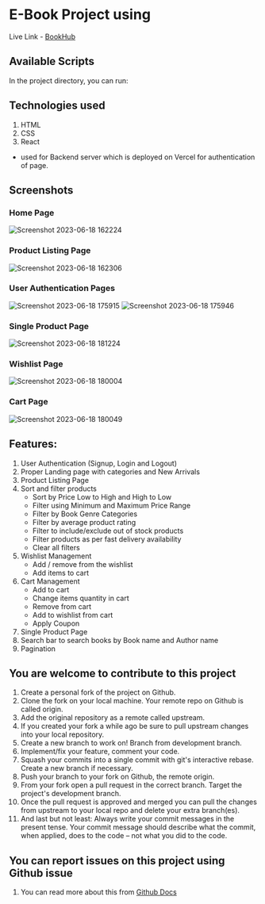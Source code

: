 # E-Book Project using 

Live Link - [BookHub](https://bookshub-ier7.onrender.com)

## Available Scripts

In the project directory, you can run:



## Technologies used 
1. HTML
2. CSS
3. React

- used for Backend server which is deployed on Vercel for authentication of page.


## Screenshots

### Home Page
![Screenshot 2023-06-18 162224](https://github.com/aditya7ss/BooksHub/assets/100330745/68e62ca9-4232-496e-85e8-fe331c343cff)



### Product Listing Page

![Screenshot 2023-06-18 162306](https://github.com/aditya7ss/BooksHub/assets/100330745/002a75ca-4bc4-449d-a285-75d559063cfb)
### User Authentication Pages
![Screenshot 2023-06-18 175915](https://github.com/aditya7ss/BooksHub/assets/100330745/17e1c886-3630-43cd-b88f-5032f0e057ca)
![Screenshot 2023-06-18 175946](https://github.com/aditya7ss/BooksHub/assets/100330745/f419ed4d-8a70-49d8-862f-f1fdc1deb38a)

### Single Product Page
![Screenshot 2023-06-18 181224](https://github.com/aditya7ss/BooksHub/assets/100330745/9e7dc2f6-4016-4ddb-aced-15968f9f1dcd)

### Wishlist Page
![Screenshot 2023-06-18 180004](https://github.com/aditya7ss/BooksHub/assets/100330745/59af77e5-dbbb-4b41-b3ff-789498356035)

### Cart Page
![Screenshot 2023-06-18 180049](https://github.com/aditya7ss/BooksHub/assets/100330745/d444c9fe-6084-4c83-a19e-f67ac6fde7a6)





## Features:
1. User Authentication (Signup, Login and Logout)
2. Proper Landing page with categories and New Arrivals
3. Product Listing Page
4. Sort and filter products
   - Sort by Price Low to High and High to Low
   - Filter using Minimum and Maximum Price Range
   - Filter by Book Genre Categories
   - Filter by average product rating
   - Filter to include/exclude out of stock products
   - Filter products as per fast delivery availability
   - Clear all filters
5. Wishlist Management 
   - Add / remove from the wishlist
   - Add items to cart
6. Cart Management 
   - Add to cart 
   - Change items quantity in cart 
   - Remove from cart
   - Add to wishlist from cart
   - Apply Coupon
7. Single Product Page
12. Search bar to search books by Book name and Author name
13. Pagination 

## You are welcome to contribute to this project 
1. Create a personal fork of the project on Github.
2. Clone the fork on your local machine. Your remote repo on Github is called origin.
3. Add the original repository as a remote called upstream.
4. If you created your fork a while ago be sure to pull upstream changes into your local repository.
5. Create a new branch to work on! Branch from development branch.
6. Implement/fix your feature, comment your code.
7. Squash your commits into a single commit with git's interactive rebase. Create a new branch if necessary.
8. Push your branch to your fork on Github, the remote origin.
9. From your fork open a pull request in the correct branch. Target the project's development branch.
10. Once the pull request is approved and merged you can pull the changes from upstream to your local repo and delete your extra branch(es).
11. And last but not least: Always write your commit messages in the present tense. Your commit message should describe what the commit, when applied, does to the code – not what you did to the code.

## You can report issues on this project using Github issue 
1. You can read more about this from [Github Docs](https://docs.github.com/en/issues/tracking-your-work-with-issues/creating-an-issue)

